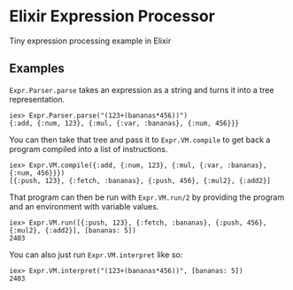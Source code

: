 # Elixir Expression Processor
Tiny expression processing example in Elixir

## Examples

`Expr.Parser.parse` takes an expression as a string and turns it into a tree representation.

```
iex> Expr.Parser.parse("(123+(bananas*456))")
{:add, {:num, 123}, {:mul, {:var, :bananas}, {:num, 456}}}
```

You can then take that tree and pass it to `Expr.VM.compile` to get back a program compiled into a list of instructions.

```
iex> Expr.VM.compile({:add, {:num, 123}, {:mul, {:var, :bananas}, {:num, 456}}})
[{:push, 123}, {:fetch, :bananas}, {:push, 456}, {:mul2}, {:add2}]
```

That program can then be run with `Expr.VM.run/2` by providing the program and an environment with variable values.

```
iex> Expr.VM.run([{:push, 123}, {:fetch, :bananas}, {:push, 456}, {:mul2}, {:add2}], [bananas: 5])
2403
```

You can also just run `Expr.VM.interpret` like so:

```
iex> Expr.VM.interpret("(123+(bananas*456))", [bananas: 5])
2403
```
